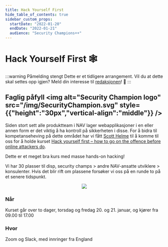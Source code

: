 ```yaml
---
title: Hack Yourself First
hide_table_of_contents: true
sidebar_custom_props:
  startDate: "2022-01-20"
  endDate: "2022-01-21"
  audience: "Security Champions++"
---
```


# Hack Yourself First 🕸

:::warning Påmelding stengt
Dette er et tidligere arrangement. Vil du at dette skal settes opp igjen? Meld din interesse til [redaksjonen](https://teamkatalog.nais.adeo.no/team/b5915f11-0740-4a2e-b767-6ac5c407e9c7)! 🥰
:::

## Faglig påfyll <img alt="Security Champion logo" src="/img/SecurityChampion.svg" style={{"height":"30px","vertical-align":"middle"}} />

Siden stort sett alle produktteam i NAV lager webapplikasjoner i en eller annen form er det viktig å ha kontroll på sikkerheten i disse. For å bidra til kompetanseheving på dette området har vi fått [Scott Helme](https://scotthelme.co.uk/) til å komme til oss for å holde kurset [Hack yourself first – how to go on the offence before online attackers do](https://www.troyhunt.com/hack-yourself-first-how-to-go-on/).

Dette er et meget bra kurs med masse hands-on hacking!

Vi har 30 plasser til disp, security champs > andre NAV-ansatte utviklere > konsulenter. Hvis det blir rift om plassene forsøker vi oss på en runde to på et senere tidspunkt.

<p align="center">
<img  style={{height: "18em"}} src="https://media.giphy.com/media/UqxVRm1IaaIGk/giphy.gif" />
</p>

### Når

Kurset går over to dager, torsdag og fredag 20. og 21. januar, og kjører fra 09.00 til 17.00

### Hvor

Zoom og Slack, med innringer fra England
